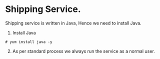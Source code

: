 # Shipping Service.

Shipping service is written in Java, Hence we need to install Java.

1. Install Java 

```
# yum install java -y 
```

2. As per standard process we always run the service as a normal user.

